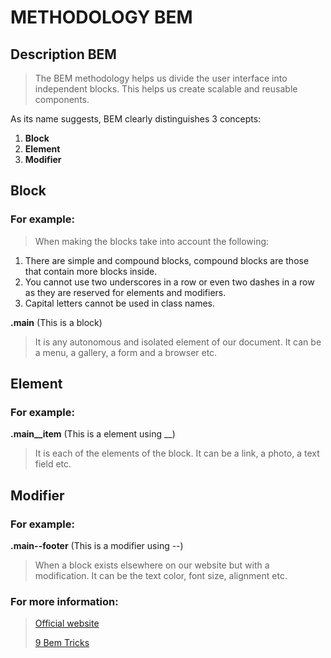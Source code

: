# METHODOLOGY BEM

## Description BEM
> The BEM methodology helps us divide the user interface into independent blocks.
> This helps us create scalable and reusable components.
> 
As its name suggests, BEM clearly distinguishes 3 concepts:

1. **Block**
2. **Element**
3. **Modifier**


## Block
### For example:
>When making the blocks take into account the following:

1. There are simple and compound blocks, compound blocks are those that contain more blocks inside.
2. You cannot use two underscores in a row or even two dashes in a row as they are reserved for elements and modifiers.
3. Capital letters cannot be used in class names.

**.main** (This is a block)

> It is any autonomous and isolated element of our document.
It can be a menu, a gallery, a form and a browser etc.

## Element
### For example:
**.main__item** (This is a element using __)

>It is each of the elements of the block.
It can be a link, a photo, a text field etc.

## Modifier
### For example:
**.main--footer** (This is a modifier using --)

>When a block exists elsewhere on our website but with a modification. 
It can be the text color, font size, alignment etc.


### For more information:
>[Official website](http://getbem.com/introduction/)
>
>[9 Bem Tricks](https://9elements.com/bem-cheat-sheet/)


